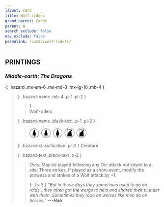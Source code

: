 ```yaml
---
layout: card
title: Wolf-riders
grand_parent: Cards
parent: W
search_exclude: false
nav_exclude: false
permalink: /cards/wolf-riders/
---
```


## PRINTINGS


### _Middle-earth: The Dragons_

{: .hazard .mx-sm-6 .mx-md-8 .mx-lg-10 .mb-4 }
> {: .hazard-name .mb-4 .p-1 .pl-2 }
> > <div class="hazard-mp">1</div>
> > <div class="card-name">Wolf-riders</div>
>
> {: .hazard-name .black-text .p-1 .pl-2 }
> > ![](/assets/images/wilderness.svg)&ensp;![](/assets/images/wilderness.svg)&ensp;![](/assets/images/wilderness.svg)&ensp;![](/assets/images/shadow-land.svg)&ensp;![](/assets/images/shadow-land.svg)
>
> {: .hazard-classification .pr-2 }
> Creature
>
> {: .hazard-text .black-text .p-2 }
> > _Orcs._ May be played following any Orc attack not keyed to a site. Three strikes. If played as a short-event, modify the prowess and strikes of a Wolf attack by +1. 
> > 
> > {: .fs-3 } 
> > _“But in those days they sometimes used to go on raids...they often got the wargs to help and shared their plunder with them. Sometimes they rode on wolves like men do on horses."_ ***---&#65279;Hob*** 
>
